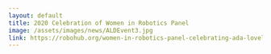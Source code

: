 ```yaml
---
layout: default
title: 2020 Celebration of Women in Robotics Panel
image: /assets/images/news/ALDEvent3.jpg
link: https://robohub.org/women-in-robotics-panel-celebrating-ada-lovelace-day/
---
```

